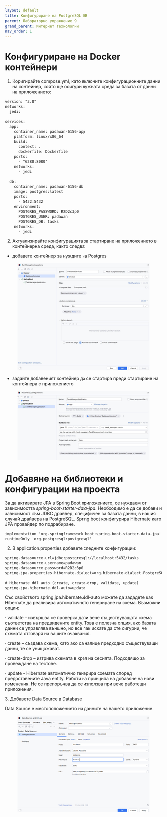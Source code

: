 ```yaml
---
layout: default
title: Конфигуриране на PostgreSQL DB
parent: Лабораторно упражнение 9
grand_parent: Интернет технологии
nav_order: 1
---
```


# Конфигуриране на Docker контейнери

1. Коригирайте compose.yml, като включите конфигурационните данни на контейнер, който ще осигури нужната среда за базата от данни на приложението:

```
version: "3.8"
networks:
  jedi:

services:
  app:
    container_name: padawan-6156-app
    platform: linux/x86_64
    build:
      context: .
      dockerfile: Dockerfile
    ports:
      - "6280:8080"
    networks:
      - jedi

  db:
    container_name: padawan-6156-db
    image: postgres:latest
    ports:
      - 5432:5432
    environment:
      POSTGRES_PASSWORD: R2D2c3p0
      POSTGRES_USER: padawan
      POSTGRES_DB: tasks
    networks:
      - jedi

```

2. Актуализирайте конфигурацията за стартиране на приложението в контейнерна среда, както следва: 
- добавете контейнер за нуждите на Postgres

<figure><img src="../../../assets/2photo_2024-04-17_22-18-45.jpg" alt=""><figcaption></figcaption></figure>

- задайте добавеният контейнер да се стартира преди стартиране на контейнера с приложението

<figure><img src="../../../assets/1photo_2024-04-17_22-18-32.jpg" alt=""><figcaption></figcaption></figure>

# Добавяне на библиотеки и конфигурации на проекта

За да активирате JPA в Spring Boot приложението, се нуждаем от зависимостта _spring-boot-starter-data-jpa_. Необходимо е да се добави и зависимост към JDBC драйвер, специфичен за базата данни, в нашия случай драйвера на PostgreSQL. Spring boot конфигурира Hibernate като JPA провайдер по подрабиране.

```
implementation 'org.springframework.boot:spring-boot-starter-data-jpa'
runtimeOnly 'org.postgresql:postgresql'
```

2. В application.properties добавете следните конфигурации:

```
spring.datasource.url=jdbc:postgresql://localhost:5432/tasks
spring.datasource.username=padawan
spring.datasource.password=R2D2c3p0
spring.jpa.properties.hibernate.dialect=org.hibernate.dialect.PostgreSQLDialect

# Hibernate ddl auto (create, create-drop, validate, update)
spring.jpa.hibernate.ddl-auto=update
```

Със свойството spring.jpa.hibernate.ddl-auto можете да зададете как Hibernate да реализира автоматичното генериране на схема. Възможни опции:

·       validate – извършва се проверка дали вече съществуващата схема съответства на предвидените entity.  Това е полезна опция, ако базата данни се управлява външно, но все пак искате да сте сигурни, че схемата отговаря на вашите очаквания.

·       create – създава схeма, като ако са налице предходно съществуващи данни, те се унищожават.

·       create-drop – изтрива схемата в края на сесията. Подходящо за провеждане на тестове.

·       update - Hibernate автоматично генерира схемата според предоставените Java entity. Работи на принципа на добавяне на нови изменения. Не се препоръчва да се използва при вече работещи приложения.

3\.      Добавете Data Source в Database

Data Source e местоположението на данните на вашето приложение. 

<figure><img src="../../../assets/3db.png" alt=""><figcaption></figcaption></figure>

